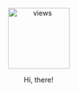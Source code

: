 <p align="middle">
<a href="https://github.com/MahadMuhammad"><img alt="views" title="Github views" src="https://komarev.com/ghpvc/?username=MahadMuhammad&style=flat-circle" width="125"/></a>

<p align="middle">
Hi, there!
